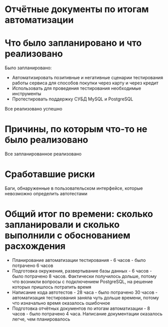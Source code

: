 # Отчётные документы по итогам автоматизации

# Что было запланировано и что реализовано
Было запланировано:
* Автоматизировать позитивные и негативные сценарии тестирования работы сервиса для способов покупки через карту и через кредит
* Использовать для проведения тестирования необходимые инструменты
* Протестировать поддержку СУБД MySQL и PostgreSQL

 Все реализовано успешно

# Причины, по которым что-то не было реализовано
Все запланированное реализовано

# Сработавшие риски
Баги, обнаруженные в пользовательском интерфейсе, которые невозможно определить автотестами

# Общий итог по времени: сколько запланировали и сколько выполнили с обоснованием расхождения
* Планирование автоматизации тестирования - 6 часов - было потрачено 6 часов
* Подготовка окружения, развертывание базы данных - 6 часов - было потрачено 8 часов. Фактически получилось дольше, потому что возникли вопросы с подключением PostgreSQL, на решение которых пришлось потратить время
* Написание кода автотестов - 28 часа - было потрачено 30 часов - автоматизация тестирования заняла чуть дольше времени, потому что изначально время оказалось ошибочное
* Подготовка отчётных документов по итогам автоматизации - 8 часов - было потрачено 4 часа. Написание документации оказалось легче, чем планировалось